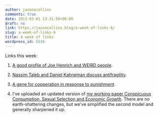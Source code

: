 ```yaml
---
author: jasonacollins
comments: true
date: 2013-03-01 13:31:59+00:00
draft: no
link: https://jasoncollins.blog/a-week-of-links-6/
slug: a-week-of-links-6
title: A week of links
wordpress_id: 5516
---
```


Links this week:



	
  1. [A good profile of Joe Henrich and WEIRD people](http://www.psmag.com/magazines/pacific-standard-cover-story/joe-henrich-weird-ultimatum-game-shaking-up-psychology-economics-53135/).

	
  2. [Nassim Taleb and Daniel Kahneman discuss antifragility](http://youtu.be/MMBclvY_EMA).

	
  3. [A gene for cooperation in response to punishment](http://www.pnas.org/content/early/2013/02/15/1216841110.abstract).

	
  4. I've uploaded an updated version of [my working paper Conspicuous Consumption, Sexual Selection and Economic Growth](http://ssrn.com/abstract=2111740). There are no earth-shattering changes, but we've simplified the second model and generally sharpened it up.


